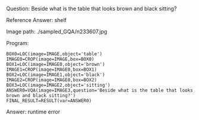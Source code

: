 Question: Beside what is the table that looks brown and black sitting?

Reference Answer: shelf

Image path: ./sampled_GQA/n233607.jpg

Program:

```
BOX0=LOC(image=IMAGE,object='table')
IMAGE0=CROP(image=IMAGE,box=BOX0)
BOX1=LOC(image=IMAGE0,object='brown')
IMAGE1=CROP(image=IMAGE0,box=BOX1)
BOX2=LOC(image=IMAGE1,object='black')
IMAGE2=CROP(image=IMAGE0,box=BOX2)
BOX3=LOC(image=IMAGE2,object='sitting')
ANSWER0=VQA(image=IMAGE3,question='Beside what is the table that looks brown and black sitting?')
FINAL_RESULT=RESULT(var=ANSWER0)
```
Answer: runtime error

